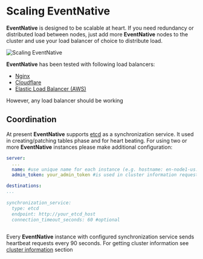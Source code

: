 # Scaling EventNative

**EventNative** is designed to be scalable at heart. If you need redundancy or distributed load
between nodes, just add more **EventNative** nodes to the cluster and use your load balancer of choice to distribute load.

<div style={{backgroundColor: 'white'}}>
    <img alt="Scaling EventNative" src="/img/docs/scaling-en.png" />
</div>


**EventNative** has been tested with following load balancers:

* [Nginx](http://nginx.org/)
* [Cloudflare](https://cloudflare.com)
* [Elastic Load Balancer \(AWS\)](https://aws.amazon.com/elasticloadbalancing/)

However, any load balancer should be working

## Coordination

At present **EventNative** supports [etcd](https://etcd.io) as a synchronization service. It used in creating/patching tables phase and for heart beating. For
using two or more **EventNative** instances please make additional configuration:

```yaml
server:
  ...
  name: #use unique name for each instance (e.g. hostname: en-node1-us.domain.com)  
  admin_token: your_admin_token #is used in cluster information requests

destinations:
...
        
synchronization_service:
  type: etcd
  endpoint: http://your_etcd_host
  connection_timeout_seconds: 60 #optional
  
```

Every **EventNative** instance with configured synchronization service sends heartbeat requests every 90 seconds.
For getting cluster information see [cluster information](/docs/other-features/admin-endpoints#apiv1cluster) section


